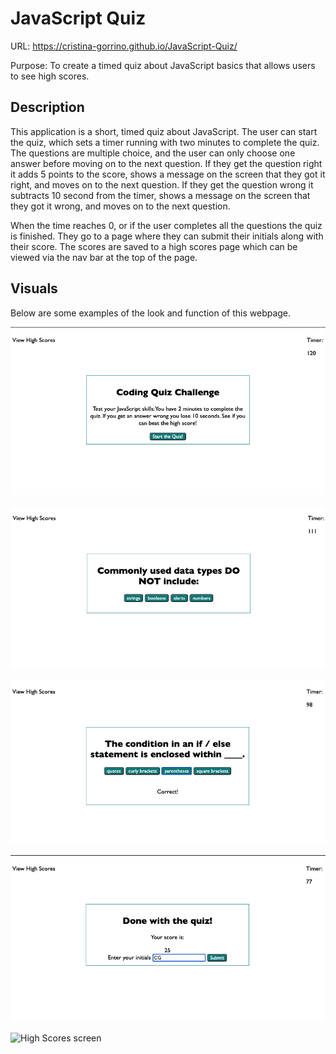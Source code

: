 # JavaScript Quiz

URL: https://cristina-gorrino.github.io/JavaScript-Quiz/

Purpose: To create a timed quiz about JavaScript basics that allows users to see high scores.

## Description

This application is a short, timed quiz about JavaScript. The user can start the quiz, which sets a timer running with two minutes to complete the quiz. The questions are multiple choice, and the user can only choose one answer before moving on to the next question. If they get the question right it adds 5 points to the score, shows a message on the screen that they got it right, and moves on to the next question. If they get the question wrong it subtracts 10 second from the timer, shows a message on the screen that they got it wrong, and moves on to the next question. 

When the time reaches 0, or if the user completes all the questions the quiz is finished. They go to a page where they can submit their initials along with their score. The scores are saved to a high scores page which can be viewed via the nav bar at the top of the page.

## Visuals

Below are some examples of the look and function of this webpage.

![Start page of the quiz](./assets/images/js-quiz1.png "Start Quiz")

![First question of the quiz](./assets/images/js-quiz2.png "Question 1")

![After a correct answer](./assets/images/js-quiz3.png "Correct answer")

![End of the quiz](./assets/images/js-quiz4.png "Submit screen")

![High Scores screen](./assets/images/js-quiz5png "High Scores")


